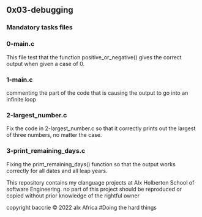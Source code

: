 ## 0x03-debugging
###	Mandatory tasks files
###	0-main.c
This file test that the function positive_or_negative() gives the correct output when given a case of 0.

###	1-main.c
commenting the part of the code that is causing the output to go into an infinite loop

###	2-largest_number.c
Fix the code in 2-largest_number.c so that it correctly prints out the largest of three numbers, no matter the case.

###	3-print_remaining_days.c
Fixing the print_remaining_days() function so that the output works correctly for all dates and all leap years.


This repository contains my clanguage projects at Alx Holberton School of software Engineering.
no part of this project should be reproduced or copied without prior knowledge of the rightful owner

copyright baccrie  © 2022 alx Africa
#Doing the hard things
